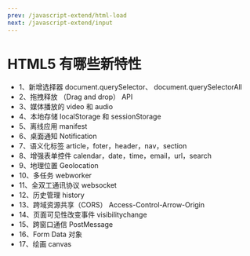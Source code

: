 ```yaml
---
prev: /javascript-extend/html-load
next: /javascript-extend/input
---
```


# HTML5 有哪些新特性

- 1、新增选择器 document.querySelector、 document.querySelectorAll
- 2、拖拽释放 （Drag and drop） API
- 3、媒体播放的 video 和 audio
- 4、本地存储 localStorage 和 sessionStorage
- 5、离线应用 manifest
- 6、桌面通知 Notification
- 7、语义化标签 article，foter，header，nav，section
- 8、增强表单控件 calendar，date，time，email，url，search
- 9、地理位置 Geolocation
- 10、多任务 webworker
- 11、全双工通讯协议 websocket
- 12、历史管理 history
- 13、跨域资源共享（CORS） Access-Control-Arrow-Origin
- 14、页面可见性改变事件 visibilitychange
- 15、跨窗口通信 PostMessage
- 16、Form Data 对象
- 17、绘画 canvas
